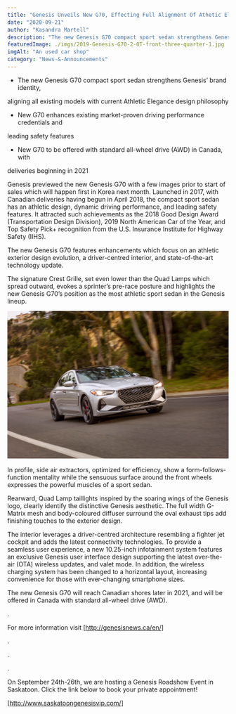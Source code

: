 ```yaml
---
title: "Genesis Unveils New G70, Effecting Full Alignment Of Athetic Elegance Inspried Luxury Vechiles"
date: "2020-09-21"
author: "Kasandra Martell"
description: "The new Genesis G70 compact sport sedan strengthens Genesis’ brand identity, aligning all existing models with current Athletic Elegance design philosophy."
featuredImage: ./imgs/2019-Genesis-G70-2-0T-front-three-quarter-1.jpg
imgAlt: "An used car shop"
category: "News-&-Announcements"
---
```


<!-- ![Markdown Logo](./imgs/2019-Genesis-G70-2-0T-front-three-quarter-1.jpg) -->

- The new Genesis G70 compact sport sedan strengthens Genesis’ brand identity,

aligning all existing models with current Athletic Elegance design philosophy

- New G70 enhances existing market-proven driving performance credentials and

leading safety features

- New G70 to be offered with standard all-wheel drive (AWD) in Canada, with

deliveries beginning in 2021

Genesis previewed the new Genesis G70 with a few images prior to start of sales which will happen first in Korea next month. Launched in 2017, with Canadian deliveries having begun in April 2018, the compact sport sedan has an athletic design, dynamic driving performance, and leading safety features. It attracted such achievements as the 2018 Good Design Award (Transportation Design Division), 2019 North American Car of the Year, and Top Safety Pick+ recognition from the U.S. Insurance Institute for Highway Safety (IIHS).

The new Genesis G70 features enhancements which focus on an athletic exterior design evolution, a driver-centred interior, and state-of-the-art technology update.

The signature Crest Grille, set even lower than the Quad Lamps which spread outward, evokes a sprinter’s pre-race posture and highlights the new Genesis G70’s position as the most athletic sport sedan in the Genesis lineup.

![Markdown Logo](./imgs/Genesis-1536x1024.jpg)

In profile, side air extractors, optimized for efficiency, show a form-follows-function mentality while the sensuous surface around the front wheels expresses the powerful muscles of a sport sedan.

Rearward, Quad Lamp taillights inspired by the soaring wings of the Genesis logo, clearly identify the distinctive Genesis aesthetic. The full width G-Matrix mesh and body-coloured diffuser surround the oval exhaust tips add finishing touches to the exterior design.

The interior leverages a driver-centred architecture resembling a fighter jet cockpit and adds the latest connectivity technologies. To provide a seamless user experience, a new 10.25-inch infotainment system features an exclusive Genesis user interface design supporting the latest over-the-air (OTA) wireless updates, and valet mode. In addition, the wireless charging system has been changed to a horizontal layout, increasing convenience for those with ever-changing smartphone sizes.

The new Genesis G70 will reach Canadian shores later in 2021, and will be offered in Canada with standard all-wheel drive (AWD).

.

For more information visit [http://genesisnews.ca/en/]

.

.

.

On September 24th-26th, we are hosting a Genesis Roadshow Event in Saskatoon. Click the link below to book your private appointment!

[http://www.saskatoongenesisvip.com/]
